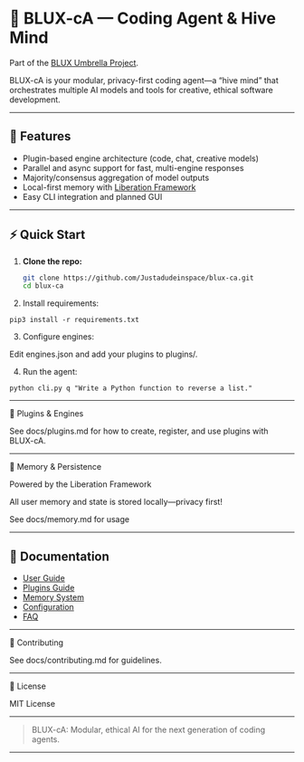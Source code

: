 # 🧠 BLUX-cA — Coding Agent & Hive Mind

Part of the [BLUX Umbrella Project](https://github.com/Justadudeinspace/blux).

BLUX-cA is your modular, privacy-first coding agent—a “hive mind” that orchestrates multiple AI models and tools for creative, ethical software development.

---

## 🚀 Features

- Plugin-based engine architecture (code, chat, creative models)
- Parallel and async support for fast, multi-engine responses
- Majority/consensus aggregation of model outputs
- Local-first memory with [Liberation Framework](https://github.com/Justadudeinspace/liberation-framework)
- Easy CLI integration and planned GUI

---

## ⚡ Quick Start

1. **Clone the repo:**  
   ```bash
   git clone https://github.com/Justadudeinspace/blux-ca.git
   cd blux-ca

2. Install requirements:

```
pip3 install -r requirements.txt
```

3. Configure engines:

Edit engines.json and add your plugins to plugins/.


4. Run the agent:

```
python cli.py q "Write a Python function to reverse a list."
```



---

🔌 Plugins & Engines

See docs/plugins.md for how to create, register, and use plugins with BLUX-cA.


---

💾 Memory & Persistence

Powered by the Liberation Framework

All user memory and state is stored locally—privacy first!

See docs/memory.md for usage



---

## 📄 Documentation

- [User Guide](docs/user-guide.md)
- [Plugins Guide](docs/plugins.md)
- [Memory System](docs/memory.md)
- [Configuration](docs/config.md)
- [FAQ](docs/faq.md)


---

🤝 Contributing

See docs/contributing.md for guidelines.


---

📜 License

MIT License


---

> BLUX-cA: Modular, ethical AI for the next generation of coding agents.



---

